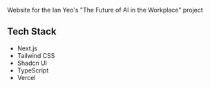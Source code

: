 Website for the Ian Yeo's "The Future of AI in the Workplace" project

## Tech Stack

- Next.js
- Tailwind CSS
- Shadcn UI
- TypeScript
- Vercel
